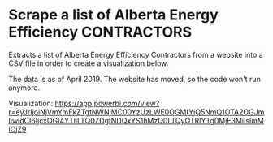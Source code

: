 # Scrape a list of Alberta Energy Efficiency CONTRACTORS

Extracts a list of Alberta Energy Efficiency Contractors from a website into a CSV file in order to create a visualization below.

The data is as of April 2019. The website has moved, so the code won't run anymore.

Visualization:
https://app.powerbi.com/view?r=eyJrIjoiNjVmYmFkZTgtNWNjMC00YzUzLWE0OGMtYjQ5NmQ1OTA2OGJmIiwidCI6IjcxOGI4YTliLTQ0ZDgtNDQxYS1hMzQ0LTQyOTRlYTg0MjE3MiIsImMiOjZ9
